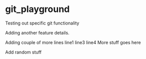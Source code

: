 # git_playground

Testing out specific git functionality

Adding another feature details.

Adding couple of more lines
line1
line3
line4
More stuff goes here

Add random stuff
